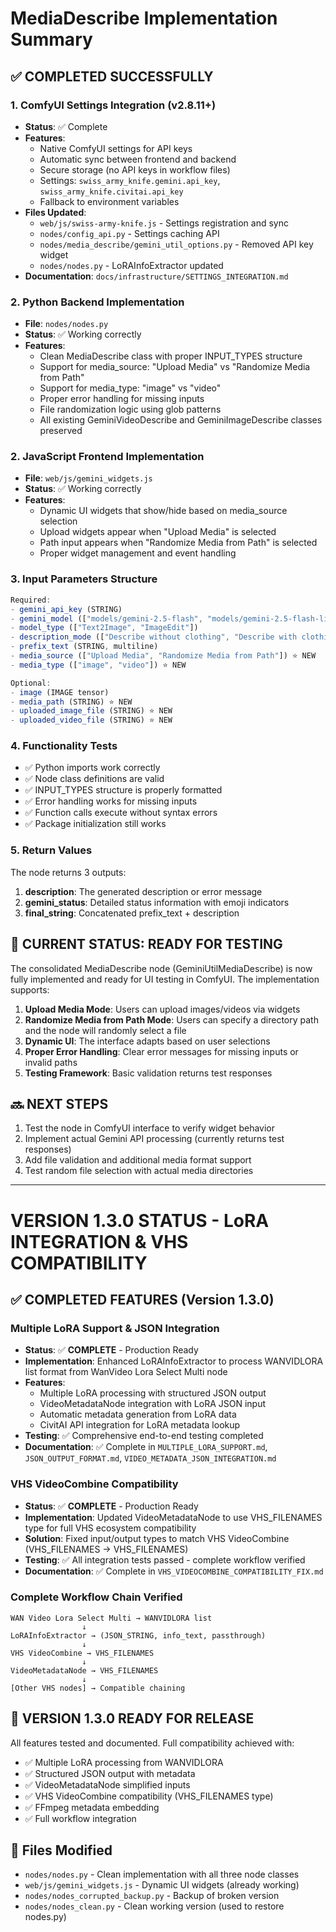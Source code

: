# MediaDescribe Implementation Summary

## ✅ COMPLETED SUCCESSFULLY

### 1. ComfyUI Settings Integration (v2.8.11+)

- **Status**: ✅ Complete
- **Features**:
    - Native ComfyUI settings for API keys
    - Automatic sync between frontend and backend
    - Secure storage (no API keys in workflow files)
    - Settings: `swiss_army_knife.gemini.api_key`, `swiss_army_knife.civitai.api_key`
    - Fallback to environment variables
- **Files Updated**:
    - `web/js/swiss-army-knife.js` - Settings registration and sync
    - `nodes/config_api.py` - Settings caching API
    - `nodes/media_describe/gemini_util_options.py` - Removed API key widget
    - `nodes/nodes.py` - LoRAInfoExtractor updated
- **Documentation**: `docs/infrastructure/SETTINGS_INTEGRATION.md`

### 2. Python Backend Implementation

- **File**: `nodes/nodes.py`
- **Status**: ✅ Working correctly
- **Features**:
    - Clean MediaDescribe class with proper INPUT_TYPES structure
    - Support for media_source: "Upload Media" vs "Randomize Media from Path"
    - Support for media_type: "image" vs "video"
    - Proper error handling for missing inputs
    - File randomization logic using glob patterns
    - All existing GeminiVideoDescribe and GeminiImageDescribe classes preserved

### 2. JavaScript Frontend Implementation

- **File**: `web/js/gemini_widgets.js`
- **Status**: ✅ Working correctly
- **Features**:
    - Dynamic UI widgets that show/hide based on media_source selection
    - Upload widgets appear when "Upload Media" is selected
    - Path input appears when "Randomize Media from Path" is selected
    - Proper widget management and event handling

### 3. Input Parameters Structure

```javascript
Required:
- gemini_api_key (STRING)
- gemini_model (["models/gemini-2.5-flash", "models/gemini-2.5-flash-lite", "models/gemini-2.5-pro"])
- model_type (["Text2Image", "ImageEdit"])
- description_mode (["Describe without clothing", "Describe with clothing", ...])
- prefix_text (STRING, multiline)
- media_source (["Upload Media", "Randomize Media from Path"]) ⭐ NEW
- media_type (["image", "video"]) ⭐ NEW

Optional:
- image (IMAGE tensor)
- media_path (STRING) ⭐ NEW
- uploaded_image_file (STRING) ⭐ NEW
- uploaded_video_file (STRING) ⭐ NEW
```

### 4. Functionality Tests

- ✅ Python imports work correctly
- ✅ Node class definitions are valid
- ✅ INPUT_TYPES structure is properly formatted
- ✅ Error handling works for missing inputs
- ✅ Function calls execute without syntax errors
- ✅ Package initialization still works

### 5. Return Values

The node returns 3 outputs:

1. **description**: The generated description or error message
2. **gemini_status**: Detailed status information with emoji indicators
3. **final_string**: Concatenated prefix_text + description

## 🎯 CURRENT STATUS: READY FOR TESTING

The consolidated MediaDescribe node (GeminiUtilMediaDescribe) is now fully implemented and ready for UI testing in ComfyUI. The implementation supports:

1. **Upload Media Mode**: Users can upload images/videos via widgets
2. **Randomize Media from Path Mode**: Users can specify a directory path and the node will randomly select a file
3. **Dynamic UI**: The interface adapts based on user selections
4. **Proper Error Handling**: Clear error messages for missing inputs or invalid paths
5. **Testing Framework**: Basic validation returns test responses

## 🔜 NEXT STEPS

1. Test the node in ComfyUI interface to verify widget behavior
2. Implement actual Gemini API processing (currently returns test responses)
3. Add file validation and additional media format support
4. Test random file selection with actual media directories

---

# VERSION 1.3.0 STATUS - LoRA INTEGRATION & VHS COMPATIBILITY

## ✅ COMPLETED FEATURES (Version 1.3.0)

### Multiple LoRA Support & JSON Integration

- **Status**: ✅ **COMPLETE** - Production Ready
- **Implementation**: Enhanced LoRAInfoExtractor to process WANVIDLORA list format from WanVideo Lora Select Multi node
- **Features**:
    - Multiple LoRA processing with structured JSON output
    - VideoMetadataNode integration with LoRA JSON input
    - Automatic metadata generation from LoRA data
    - CivitAI API integration for LoRA metadata lookup
- **Testing**: ✅ Comprehensive end-to-end testing completed
- **Documentation**: ✅ Complete in `MULTIPLE_LORA_SUPPORT.md`, `JSON_OUTPUT_FORMAT.md`, `VIDEO_METADATA_JSON_INTEGRATION.md`

### VHS VideoCombine Compatibility

- **Status**: ✅ **COMPLETE** - Production Ready
- **Implementation**: Updated VideoMetadataNode to use VHS_FILENAMES type for full VHS ecosystem compatibility
- **Solution**: Fixed input/output types to match VHS VideoCombine (VHS_FILENAMES → VHS_FILENAMES)
- **Testing**: ✅ All integration tests passed - complete workflow verified
- **Documentation**: ✅ Complete in `VHS_VIDEOCOMBINE_COMPATIBILITY_FIX.md`

### Complete Workflow Chain Verified

```
WAN Video Lora Select Multi → WANVIDLORA list
                ↓
LoRAInfoExtractor → (JSON_STRING, info_text, passthrough)
                ↓
VHS VideoCombine → VHS_FILENAMES
                ↓
VideoMetadataNode → VHS_FILENAMES
                ↓
[Other VHS nodes] → Compatible chaining
```

## 🎯 VERSION 1.3.0 READY FOR RELEASE

All features tested and documented. Full compatibility achieved with:

- ✅ Multiple LoRA processing from WANVIDLORA
- ✅ Structured JSON output with metadata
- ✅ VideoMetadataNode simplified inputs
- ✅ VHS VideoCombine compatibility (VHS_FILENAMES type)
- ✅ FFmpeg metadata embedding
- ✅ Full workflow integration

## 📁 Files Modified

- `nodes/nodes.py` - Clean implementation with all three node classes
- `web/js/gemini_widgets.js` - Dynamic UI widgets (already working)
- `nodes/nodes_corrupted_backup.py` - Backup of broken version
- `nodes/nodes_clean.py` - Clean working version (used to restore nodes.py)
